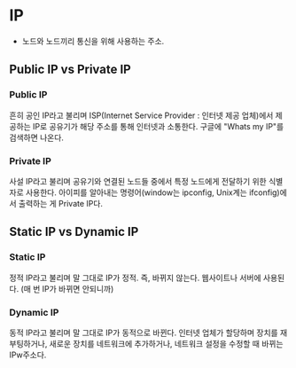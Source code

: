 # IP 
 - 노드와 노드끼리 통신을 위해 사용하는 주소.

## Public IP vs Private IP
### Public IP
흔히 공인 IP라고 불리며 ISP(Internet Service Provider : 인터넷 제공 업체)에서 제공하는 IP로 공유기가 해당 주소를 통해 인터넷과 소통한다.
구글에 "Whats my IP"를 검색하면 나온다.

### Private IP
사설 IP라고 불리며 공유기와 연결된 노드들 중에서 특정 노드에게 전달하기 위한 식별자로 사용한다. 아이피를 알아내는 명령어(window는 ipconfig, Unix계는 ifconfig)에서 출력하는 게 Private IP다.


## Static IP vs Dynamic IP

### Static IP
정적 IP라고 불리며 말 그대로 IP가 정적. 즉, 바뀌지 않는다.
웹사이트나 서버에 사용된다. (매 번 IP가 바뀌면 안되니까)

### Dynamic IP
동적 IP라고 불리며 말 그대로 IP가 동적으로 바뀐다.
인터넷 업체가 할당하며 장치를 재부팅하거나, 새로운 장치를 네트워크에 추가하거나, 네트워크 설정을 수정할 때 바뀌는 IPw주소다.

